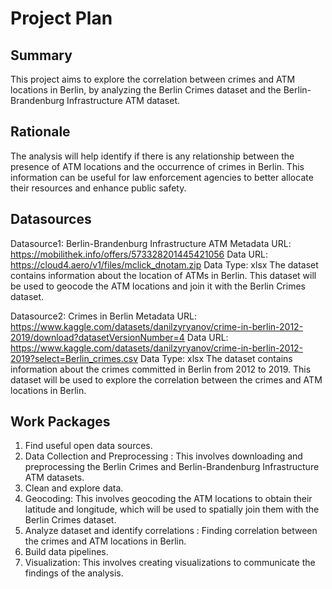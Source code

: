 # Project Plan

## Summary

This project aims to explore the correlation between crimes and ATM locations in Berlin, by analyzing the Berlin Crimes dataset and the Berlin-Brandenburg Infrastructure ATM dataset.

## Rationale

The analysis will help identify if there is any relationship between the presence of ATM locations and the occurrence of crimes in Berlin. This information can be useful for law enforcement agencies to better allocate their resources and enhance public safety.

## Datasources

Datasource1: Berlin-Brandenburg Infrastructure ATM
Metadata URL: https://mobilithek.info/offers/573328201445421056
Data URL: https://cloud4.aero/v1/files/mclick_dnotam.zip
Data Type: xlsx
The dataset contains information about the location of ATMs in Berlin. This dataset will be used to geocode the ATM locations and join it with the Berlin Crimes dataset.

Datasource2: Crimes in Berlin
Metadata URL: https://www.kaggle.com/datasets/danilzyryanov/crime-in-berlin-2012-2019/download?datasetVersionNumber=4
Data URL: https://www.kaggle.com/datasets/danilzyryanov/crime-in-berlin-2012-2019?select=Berlin_crimes.csv
Data Type: xlsx
The dataset contains information about the crimes committed in Berlin from 2012 to 2019. This dataset will be used to explore the correlation between the crimes and ATM locations in Berlin.



## Work Packages


1. Find useful open data sources.
2. Data Collection and Preprocessing : This involves downloading and preprocessing the Berlin Crimes and Berlin-Brandenburg Infrastructure ATM datasets.
3. Clean and explore data.
4. Geocoding: This involves geocoding the ATM locations to obtain their latitude and longitude, which will be used to spatially join them with the Berlin Crimes dataset.
5. Analyze dataset and identify correlations : Finding correlation between the crimes and ATM locations in Berlin. 
6. Build data pipelines.
7. Visualization: This involves creating visualizations to communicate the findings of the analysis.
